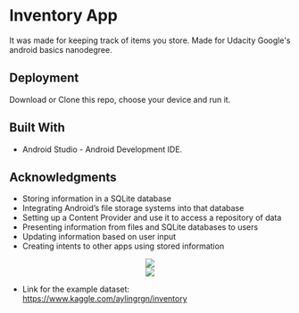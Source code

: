 # Inventory App

It was made for keeping track of items you store. Made for Udacity Google's android basics nanodegree.

## Deployment
Download or Clone this repo, choose your device and run it.

## Built With

* Android Studio - Android Development IDE.

## Acknowledgments

* Storing information in a SQLite database
* Integrating Android’s file storage systems into that database
* Setting up a Content Provider and use it to access a repository of data
* Presenting information from files and SQLite databases to users
* Updating information based on user input
* Creating intents to other apps using stored information

<p align="center">
   <img src="https://user-images.githubusercontent.com/34216243/87227698-7f3dd400-c3a5-11ea-9227-9b825aea6686.gif"><br>
   <img src="https://user-images.githubusercontent.com/34216243/87227703-88c73c00-c3a5-11ea-949a-ee65fbb93bcf.JPG">
</p>

* Link for the example dataset: https://www.kaggle.com/aylingrgn/inventory

